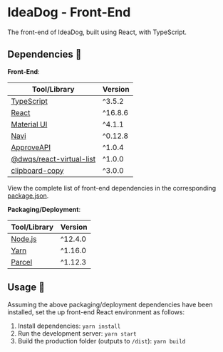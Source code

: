 # IdeaDog - Front-End

The front-end of IdeaDog, built using React, with TypeScript.

## Dependencies :couple:

**Front-End**:

| Tool/Library             | Version |
| ------------------------ | ------- |
| [TypeScript](https://www.typescriptlang.org/) | ^3.5.2  |
| [React](https://reactjs.org/) | ^16.8.6 |
| [Material UI](https://material-ui.com/) | ^4.1.1  |
| [Navi](https://frontarm.com/navi/en/) | ^0.12.8 |
| [ApproveAPI](https://approveapi.com/) | ^1.0.4 |
| [@dwqs/react-virtual-list](https://www.npmjs.com/package/@dwqs/react-virtual-list) | ^1.0.0  |
| [clipboard-copy](https://www.npmjs.com/package/clipboard-copy) | ^3.0.0  |

View the complete list of front-end dependencies in the corresponding [package.json](./package.json).

**Packaging/Deployment**:

| Tool/Library     | Version    |
| ---------------- | ---------- |
| [Node.js](https://nodejs.org/en/) | ^12.4.0 |
| [Yarn](https://yarnpkg.com/en/) | ^1.16.0 |
| [Parcel](https://parceljs.org/) | ^1.12.3 |

## Usage :running:

Assuming the above packaging/deployment dependencies have been installed, set the up front-end React environment as follows:

1. Install dependencies: `yarn install`
2. Run the development server: `yarn start`
3. Build the production folder (outputs to `/dist`): `yarn build`